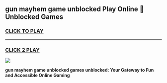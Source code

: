
## gun mayhem game unblocked Play Online 👋 Unblocked Games
<h3>
<a href="https://premium.freeplayer.one?title=gun_mayhem_game_unblocked&ref=19F">CLICK TO PLAY</a></h3>
<hr>

<h3>
<a href="https://premium.freeplayer.one?title=gun_mayhem_game_unblocked&ref=19F">CLICK 2 PLAY</a>
  
</h3>

<a href="https://premium.freeplayer.one?title=gun_mayhem_game_unblocked&ref=19F"><img src="https://clearcache.store/games.png"></a>


**gun mayhem game unblocked games unblocked: Your Gateway to Fun and Accessible Online Gaming**
